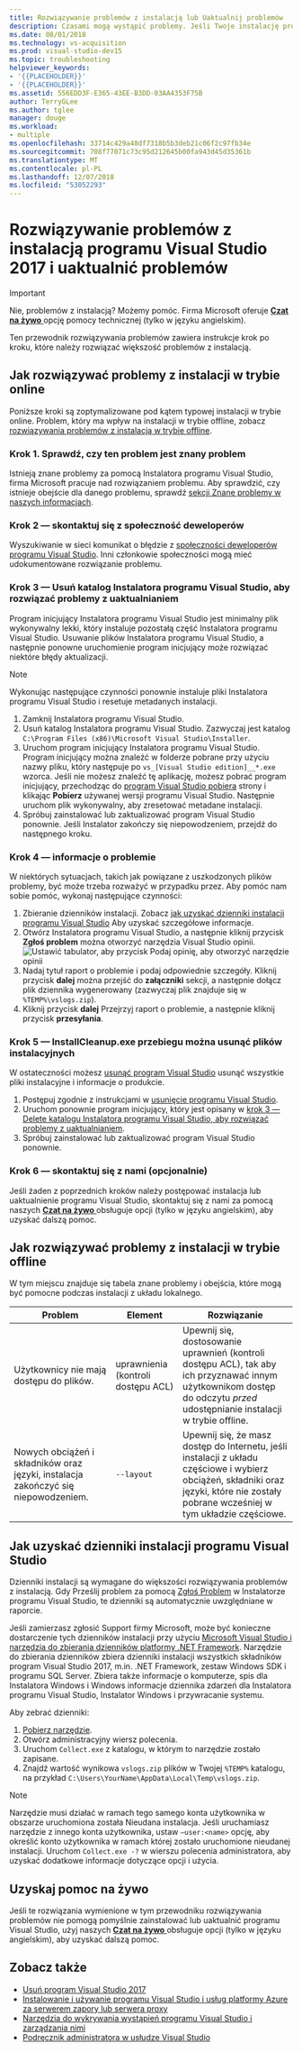 ```yaml
---
title: Rozwiązywanie problemów z instalacją lub Uaktualnij problemów
description: Czasami mogą wystąpić problemy. Jeśli Twoje instalację programu Visual Studio lub uaktualnienie nie powiedzie się, może pomóc tej strony.
ms.date: 08/01/2018
ms.technology: vs-acquisition
ms.prod: visual-studio-dev15
ms.topic: troubleshooting
helpviewer_keywords:
- '{{PLACEHOLDER}}'
- '{{PLACEHOLDER}}'
ms.assetid: 556EDD3F-E365-43EE-B3DD-03AA4353F75B
author: TerryGLee
ms.author: tglee
manager: douge
ms.workload:
- multiple
ms.openlocfilehash: 33714c429a48df7318b5b3deb21c06f2c97fb34e
ms.sourcegitcommit: 708f77071c73c95d212645b00fa943d45d35361b
ms.translationtype: MT
ms.contentlocale: pl-PL
ms.lasthandoff: 12/07/2018
ms.locfileid: "53052293"
---
```

# <a name="troubleshoot-visual-studio-2017-installation-and-upgrade-issues"></a>Rozwiązywanie problemów z instalacją programu Visual Studio 2017 i uaktualnić problemów

> [!IMPORTANT]
> Nie, problemów z instalacją? Możemy pomóc. Firma Microsoft oferuje [ **Czat na żywo** ](https://visualstudio.microsoft.com/vs/support/#talktous) opcję pomocy technicznej (tylko w języku angielskim).

Ten przewodnik rozwiązywania problemów zawiera instrukcje krok po kroku, które należy rozwiązać większość problemów z instalacją.

## <a name="how-to-troubleshoot-an-online-installation"></a>Jak rozwiązywać problemy z instalacji w trybie online

Poniższe kroki są zoptymalizowane pod kątem typowej instalacji w trybie online. Problem, który ma wpływ na instalacji w trybie offline, zobacz [rozwiązywania problemów z instalacją w trybie offline](#how-to-troubleshoot-an-offline-installation).

### <a name="step-1---check-whether-this-problem-is-a-known-issue"></a>Krok 1. Sprawdź, czy ten problem jest znany problem

Istnieją znane problemy za pomocą Instalatora programu Visual Studio, firma Microsoft pracuje nad rozwiązaniem problemu. Aby sprawdzić, czy istnieje obejście dla danego problemu, sprawdź [sekcji Znane problemy w naszych informacjach](/visualstudio/releasenotes/vs2017-relnotes#-known-issues).

### <a name="step-2---check-with-the-developer-community"></a>Krok 2 — skontaktuj się z społeczność deweloperów

Wyszukiwanie w sieci komunikat o błędzie z [społeczności deweloperów programu Visual Studio](https://developercommunity.visualstudio.com/spaces/8/index.html). Inni członkowie społeczności mogą mieć udokumentowane rozwiązanie problemu.

### <a name="step-3---delete-the-visual-studio-installer-directory-to-fix-upgrade-problems"></a>Krok 3 — Usuń katalog Instalatora programu Visual Studio, aby rozwiązać problemy z uaktualnianiem

Program inicjujący Instalatora programu Visual Studio jest minimalny plik wykonywalny lekki, który instaluje pozostałą część Instalatora programu Visual Studio. Usuwanie plików Instalatora programu Visual Studio, a następnie ponowne uruchomienie program inicjujący może rozwiązać niektóre błędy aktualizacji.

> [!NOTE]
> Wykonując następujące czynności ponownie instaluje pliki Instalatora programu Visual Studio i resetuje metadanych instalacji.

1. Zamknij Instalatora programu Visual Studio.
2. Usuń katalog Instalatora programu Visual Studio. Zazwyczaj jest katalog `C:\Program Files (x86)\Microsoft Visual Studio\Installer`.
3. Uruchom program inicjujący Instalatora programu Visual Studio. Program inicjujący można znaleźć w folderze pobrane przy użyciu nazwy pliku, który następuje po `vs_[Visual Studio edition]__*.exe` wzorca. Jeśli nie możesz znaleźć tę aplikację, możesz pobrać program inicjujący, przechodząc do [program Visual Studio pobiera](https://visualstudio.microsoft.com/downloads/) strony i klikając **Pobierz** używanej wersji programu Visual Studio. Następnie uruchom plik wykonywalny, aby zresetować metadane instalacji.
4. Spróbuj zainstalować lub zaktualizować program Visual Studio ponownie. Jeśli Instalator zakończy się niepowodzeniem, przejdź do następnego kroku.

### <a name="step-4---report-a-problem"></a>Krok 4 — informacje o problemie

W niektórych sytuacjach, takich jak powiązane z uszkodzonych plików problemy, być może trzeba rozważyć w przypadku przez. Aby pomóc nam sobie pomóc, wykonaj następujące czynności:

1. Zbieranie dzienników instalacji. Zobacz [jak uzyskać dzienniki instalacji programu Visual Studio](#how-to-get-visual-studio-installation-logs) Aby uzyskać szczegółowe informacje.
2. Otwórz Instalatora programu Visual Studio, a następnie kliknij przycisk **Zgłoś problem** można otworzyć narzędzia Visual Studio opinii.
![Ustawić tabulator, aby przycisk Podaj opinię, aby otworzyć narzędzie opinii](media/report-a-problem.png)
3. Nadaj tytuł raport o problemie i podaj odpowiednie szczegóły. Kliknij przycisk **dalej** można przejść do **załączniki** sekcji, a następnie dołącz plik dziennika wygenerowany (zazwyczaj plik znajduje się w `%TEMP%\vslogs.zip`).
4. Kliknij przycisk **dalej** Przejrzyj raport o problemie, a następnie kliknij przycisk **przesyłania**.

### <a name="step-5---run-installcleanupexe-to-remove-installation-files"></a>Krok 5 — InstallCleanup.exe przebiegu można usunąć plików instalacyjnych

W ostateczności możesz [usunąć program Visual Studio](remove-visual-studio.md) usunąć wszystkie pliki instalacyjne i informacje o produkcie.

1. Postępuj zgodnie z instrukcjami w [usunięcie programu Visual Studio](remove-visual-studio.md).
2. Uruchom ponownie program inicjujący, który jest opisany w [krok 3 — Delete katalogu Instalatora programu Visual Studio, aby rozwiązać problemy z uaktualnianiem](#step-3---delete-the-visual-studio-installer-directory-to-fix-upgrade-problems).
3. Spróbuj zainstalować lub zaktualizować program Visual Studio ponownie.

### <a name="step-6---contact-us-optional"></a>Krok 6 — skontaktuj się z nami (opcjonalnie)

Jeśli żaden z poprzednich kroków należy postępować instalacja lub uaktualnienie programu Visual Studio, skontaktuj się z nami za pomocą naszych [ **Czat na żywo** ](https://visualstudio.microsoft.com/vs/support/#talktous) obsługuje opcji (tylko w języku angielskim), aby uzyskać dalszą pomoc.

## <a name="how-to-troubleshoot-an-offline-installation"></a>Jak rozwiązywać problemy z instalacji w trybie offline

W tym miejscu znajduje się tabela znane problemy i obejścia, które mogą być pomocne podczas instalacji z układu lokalnego.

| Problem       | Element                   | Rozwiązanie |
| ----------- | ---------------------- | -------- |
| Użytkownicy nie mają dostępu do plików. | uprawnienia (kontroli dostępu ACL) | Upewnij się, dostosowanie uprawnień (kontroli dostępu ACL), tak aby ich przyznawać innym użytkownikom dostęp do odczytu *przed* udostępnianie instalacji w trybie offline. |
| Nowych obciążeń i składników oraz języki, instalacja zakończyć się niepowodzeniem.  | `--layout`  | Upewnij się, że masz dostęp do Internetu, jeśli instalacji z układu częściowe i wybierz obciążeń, składniki oraz języki, które nie zostały pobrane wcześniej w tym układzie częściowe. |

## <a name="how-to-get-visual-studio-installation-logs"></a>Jak uzyskać dzienniki instalacji programu Visual Studio

Dzienniki instalacji są wymagane do większości rozwiązywania problemów z instalacją. Gdy Prześlij problem za pomocą [Zgłoś Problem](../ide/how-to-report-a-problem-with-visual-studio-2017.md) w Instalatorze programu Visual Studio, te dzienniki są automatycznie uwzględniane w raporcie.

Jeśli zamierzasz zgłosić Support firmy Microsoft, może być konieczne dostarczenie tych dzienników instalacji przy użyciu [Microsoft Visual Studio i narzędzia do zbierania dzienników platformy .NET Framework](https://aka.ms/vscollect). Narzędzie do zbierania dzienników zbiera dzienniki instalacji wszystkich składników program Visual Studio 2017, m.in. .NET Framework, zestaw Windows SDK i programu SQL Server. Zbiera także informacje o komputerze, spis dla Instalatora Windows i Windows informacje dziennika zdarzeń dla Instalatora programu Visual Studio, Instalator Windows i przywracanie systemu.

Aby zebrać dzienniki:

1. [Pobierz narzędzie](https://aka.ms/vscollect).
2. Otwórz administracyjny wiersz polecenia.
3. Uruchom `Collect.exe` z katalogu, w którym to narzędzie zostało zapisane.
4. Znajdź wartość wynikowa `vslogs.zip` plików w Twojej `%TEMP%` katalogu, na przykład `C:\Users\YourName\AppData\Local\Temp\vslogs.zip`.

> [!NOTE]
> Narzędzie musi działać w ramach tego samego konta użytkownika w obszarze uruchomiona została Nieudana instalacja. Jeśli uruchamiasz narzędzie z innego konta użytkownika, ustaw `–user:<name>` opcję, aby określić konto użytkownika w ramach której zostało uruchomione nieudanej instalacji. Uruchom `Collect.exe -?` w wierszu polecenia administratora, aby uzyskać dodatkowe informacje dotyczące opcji i użycia.

## <a name="get-live-help"></a>Uzyskaj pomoc na żywo

Jeśli te rozwiązania wymienione w tym przewodniku rozwiązywania problemów nie pomogą pomyślnie zainstalować lub uaktualnić programu Visual Studio, użyj naszych [ **Czat na żywo** ](https://visualstudio.microsoft.com/vs/support/#talktous) obsługuje opcji (tylko w języku angielskim), aby uzyskać dalszą pomoc.

## <a name="see-also"></a>Zobacz także

* [Usuń program Visual Studio 2017](remove-visual-studio.md)
* [Instalowanie i używanie programu Visual Studio i usług platformy Azure za serwerem zapory lub serwera proxy](install-and-use-visual-studio-behind-a-firewall-or-proxy-server.md)
* [Narzędzia do wykrywania wystąpień programu Visual Studio i zarządzania nimi](tools-for-managing-visual-studio-instances.md)
* [Podręcznik administratora w usłudze Visual Studio](visual-studio-administrator-guide.md)
